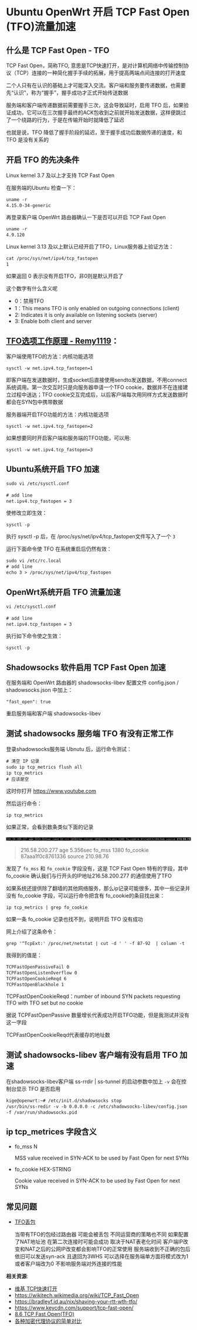 Ubuntu OpenWrt 开启 TCP Fast Open (TFO)流量加速
=================================

什么是 TCP Fast Open - TFO
-------------------

TCP Fast Open，简称TFO, 意思是TCP快速打开，是对计算机网络中传输控制协议（TCP）连接的一种简化握手手续的拓展，用于提高两端点间连接的打开速度

二个人只有在认识的基础上才可能深入交流。客户端和服务要传递数据，也需要先“认识”，称为“握手”，握手成功才正式开始传送数据

服务端和客户端传递数据前需要握手三次，这会导致延时，启用 TFO 后，如果验证成功，它可以在三次握手最终的ACK包收到之前就开始发送数据，这样便跳过了一个绕路的行为，于是在传输开始时就降低了延迟

也就是说，TFO 降低了握手阶段的延迟，至于握手成功后数据传递的速度，和 TFO 是没有关系的

开启 TFO 的先决条件
-----------------

Linux kernel 3.7 及以上才支持 TCP Fast Open

在服务端的Ubuntu 检查一下：

    uname -r
    4.15.0-34-generic

再登录客户端 OpenWrt 路由器确认一下是否可以开启 TCP Fast Open

    uname -r
    4.9.120

Linux kernel 3.13 及以上默认已经开启了TFO，Linux服务器上验证方法：

    cat /proc/sys/net/ipv4/tcp_fastopen
    1

如果返回 0 表示没有开启TFO，非0则是默认开启了

这个数字有什么含义呢

- 0：禁用TFO
- 1：This means TFO is only enabled on outgoing connections (client)
- 2: Indicates it is only available on listening sockets (server)
- 3: Enable both client and server

[TFO选项工作原理 - Remy1119](https://blog.csdn.net/u011130578/article/details/44515165)：
------------------------

客户端使用TFO的方法：内核功能选项

    sysctl -w net.ipv4.tcp_fastopen=1

即客户端在发送数据时，生成socket后直接使用sendto发送数据，不用connect系统调用。第一次交互时只是向服务器申请一个TFO cookie，数据并不在连接建立过程中送达；TFO cookie交互完成后，以后客户端每次用同样方式发送数据时都会在SYN包中携带数据

服务器端开启TFO功能的方法：内核功能选项

    sysctl -w net.ipv4.tcp_fastopen=2

如果想要同时开启客户端和服务端的TFO功能，可以用:

    sysctl -w net.ipv4.tcp_fastopen=3

Ubuntu系统开启 TFO 加速
---------------

    sudo vi /etc/sysctl.conf

    # add line
    net.ipv4.tcp_fastopen = 3

使修改立即生效：

    sysctl -p

执行 sysctl -p 后，在 /proc/sys/net/ipv4/tcp_fastopen文件写入了一个  `3`

运行下面命令使 TFO 在系统重启后仍然有效：

    sudo vi /etc/rc.local
    # add line
    echo 3 > /proc/sys/net/ipv4/tcp_fastopen

OpenWrt系统开启 TFO 流量加速
---------------

    vi /etc/sysctl.conf

    # add line
    net.ipv4.tcp_fastopen = 3

执行如下命令使之生效：

    sysctl -p

Shadowsocks 软件启用 TCP Fast Open 加速
-------------------

在服务端和 OpenWrt 路由器的 shadowsocks-libev 配置文件 config.json / shadowsocks.json 中加上：

    "fast_open": true

重启服务端和客户端 shadowsocks-libev

测试 shadowsocks 服务端 TFO 有没有正常工作
---------------

登录shadowsocks服务端 Ubnutu 后，运行命令测试：

    # 清空 IP 记录
    sudo ip tcp_metrics flush all
    ip tcp_metrics
    # 应该是空

这时你打开 https://www.youtube.com

然后运行命令：

    ip tcp_metrics

如果正常，会看到数条类似下面的记录

![TCP Fast OPen fo_cookie](images/3.1.tcp-fast-open-fo-cookie.png)

> 216.58.200.277 age 5.356sec fo_mss 1380 fo_cookie 87aaa1f0c8761336 source 210.98.76

发现了 `fo_mss` 和 `fo_cookie` 字段没有，这是 TCP Fast Open 特有的字段，其中 fo_cookie 确认我们与行开头的IP地址216.58.200.277 的通信使用了TFO

如果系统还提供除了翻墙的其他网络服务，那么ip记录可能很多，其中一些记录并没有 fo_cookie 字段，可以运行命令把含有 fo_cookie的条目找出来：

    ip tcp_metrics | grep fo_cookie

如果一条 fo_cookie 记录也找不到，说明开启 TFO 没有成功

网上介绍了这条命令：

    grep '^TcpExt:' /proc/net/netstat | cut -d ' ' -f 87-92  | column -t

我得到的值是：

    TCPFastOpenPassiveFail 0
    TCPFastOpenListenOverflow 0
    TCPFastOpenCookieReqd 6
    TCPFastOpenBlackhole 1

TCPFastOpenCookieReqd：number of inbound SYN packets requesting TFO with TFO set but no cookie

据说 TCPFastOpenPassive 数量增长代表成功开启TFO功能，但是我测试并没有这一字段

TCPFastOpenCookieReqd代表缓存的地址数

测试 shadowsocks-libev 客户端有没有启用 TFO 加速
--------------------------

在shadowsocks-libev客户端 ss-rrdir | ss-tunnel 的启动参数中加上 `-v` 会在控制台显示 TFO 是否启用

    kige@openwrt:~# /etc/init.d/shadowsocks stop
    /usr/bin/ss-redir -v -b 0.0.0.0 -c /etc/shadowsocks-libev/config.json -f /var/run/shadowsocks.pid

ip tcp_metrices 字段含义
---------------

- fo_mss N

    MSS value received in SYN-ACK to be used by Fast Open for next SYNs

- fo_cookie HEX-STRING

    Cookie value received in SYN-ACK to be used by Fast Open for next SYNs

常见问题
-----------

- [TFO丢包](https://github.com/shadowsocks/shadowsocks-libev/issues/1669#issuecomment-414033982)

    当带有TFO的包经过路由器 可能会被丢包 不同运营商的策略也不同
如果配置了NAT地址池 在第二次连接时可能会成功 取决于NAT表老化时间
客户端IP改变和NAT之后的公网IP改变都会影响TFO的正常使用
服务端收到不正确的包后依旧可以发送syn-ack 且退回为3WHS
可以选择在服务端单方面将模式改为1或者客户端改为0 不影响服务端对外连接的性能

**相关资源**:

- [维基 TCP快速打开](https://zh.wikipedia.org/wiki/TCP%E5%BF%AB%E9%80%9F%E6%89%93%E5%BC%80)
- https://wikitech.wikimedia.org/wiki/TCP_Fast_Open
- https://bradleyf.id.au/nix/shaving-your-rtt-wth-tfo/
- https://www.keycdn.com/support/tcp-fast-open/
- [8.6 TCP Fast Open(TFO)](https://blog.csdn.net/u011130578/article/details/44515165)
- [各种加密代理协议的简单对比](https://medium.com/@Blankwonder/%E5%90%84%E7%A7%8D%E5%8A%A0%E5%AF%86%E4%BB%A3%E7%90%86%E5%8D%8F%E8%AE%AE%E7%9A%84%E7%AE%80%E5%8D%95%E5%AF%B9%E6%AF%94-1ed52bf7a803)